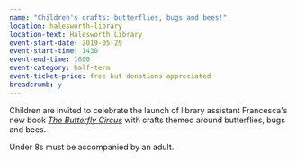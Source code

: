 ```yaml
---
name: "Children's crafts: butterflies, bugs and bees!"
location: halesworth-library
location-text: Halesworth Library
event-start-date: 2019-05-29
event-start-time: 1430
event-end-time: 1600
event-category: half-term
event-ticket-price: free but donations appreciated
breadcrumb: y
---
```


Children are invited to celebrate the launch of library assistant Francesca's new book [<cite>The Butterfly Circus</cite>](https://suffolk.spydus.co.uk/cgi-bin/spydus.exe/ENQ/OPAC/BIBENQ?BRN=2561248) with crafts themed around butterflies, bugs and bees.

Under 8s must be accompanied by an adult.
